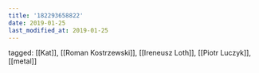```yaml
---
title: '182293658822'
date: 2019-01-25
last_modified_at: 2019-01-25
---
```

tagged: [[Kat]], [[Roman Kostrzewski]], [[Ireneusz Loth]], [[Piotr Luczyk]], [[metal]]
<iframe frameborder="0" height="1" id="ga_target" scrolling="no" style="background-color:transparent; overflow:hidden; position:absolute; top:0; left:0; z-index:9999;" width="1"></iframe>